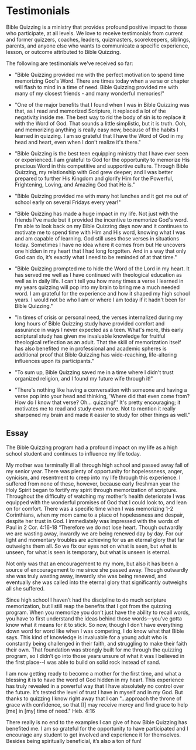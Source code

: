 # Testimonials

Bible Quizzing is a ministry that provides profound positive impact to those who
participate, at all levels. We love to receive testimonials from current and
former quizzers, coaches, leaders, quizmasters, scorekeepers, siblings, parents,
and anyone else who wants to communicate a specific experience, lesson, or
outcome attributed to Bible Quizzing.

The following are testimonials we've received so far:

- "Bible Quizzing provided me with the perfect motivation to spend time
  memorizing God's Word. There are times today when a verse or chapter will
  flash to mind in a time of need. Bible Quizzing provided me with many of my
  closest friends - and many wonderful memories!"

- "One of the major benefits that I found when I was in Bible Quizzing was that,
  as I read and memorized Scripture, it replaced a lot of the negativity inside
  me. The best way to rid the body of sin is to replace it with the Word of God.
  That sounds a little simplistic, but it is truth. Ooh, and memorizing anything
  is really easy now, because of the habits I learned in quizzing. I am so
  grateful that I have the Word of God in my head and heart, even when I don't
  realize it's there."

- "Bible Quizzing is the best teen equipping ministry that I have ever seen or
  experienced. I am grateful to God for the opportunity to memorize His
  precious Word in this competitive and supportive culture. Through Bible
  Quizzing, my relationship with God grew deeper; and I was better prepared to
  further His Kingdom and glorify Him for the Powerful, Frightening, Loving,
  and Amazing God that He is."

- "Bible Quizzing provided me with many hot lunches and it got me out of
  school early on several Fridays every year!"

- "Bible Quizzing has made a huge impact in my life. Not just with the friends
  I've made but it provided the incentive to memorize God's word. I'm able to
  look back on my Bible Quizzing days now and it continues to motivate me to
  spend time with Him and His word, knowing what I was and am capable of
  learning. God still uses those verses in situations today. Sometimes I have no
  idea where it comes from but He uncovers one hidden in my heart that I had
  long forgotten. And in a way that only God can do, it’s exactly what I need to
  be reminded of at that time."

- "Bible Quizzing prompted me to hide the Word of the Lord in my heart. It has
  served me well as I have continued with theological education as well as in
  daily life. I can't tell you how many times a verse I learned in my years
  quizzing will pop into my brain to bring me a much needed word. I am grateful
  for the experience and how it shaped my high school years. I would not be who
  I am or where I am today if it hadn't been for Bible Quizzing."

- "In times of crisis or personal need, the verses internalized during my long
  hours of Bible Quizzing study have provided comfort and assurance in ways I
  never expected as a teen. What's more, this early scriptural study has given
  me invaluable knowledge for fruitful theological reflection as an adult. That
  the skill of memorization itself has also benefited me in professional and
  academic spheres is additional proof that Bible Quizzing has wide-reaching,
  life-altering influences upon its participants."

- "To sum up, Bible Quizzing saved me in a time where I didn't trust organized
  religion, and I found my future wife through it!"

- "There's nothing like having a conversation with someone and having a verse
  pop into your head and thinking, 'Where did that even come from? How do I
  know that verse? Oh... quizzing!'' It's pretty encouraging; it motivates me to
  read and study even more. Not to mention it really sharpened my brain and
  made it easier to study for other things as well."

## Essay

The Bible Quizzing program had a profound impact on my life as a high school
student and continues to influence my life today.

My mother was terminally ill all through high school and passed away fall of my
senior year. There was plenty of opportunity for hopelessness, anger, cynicism,
and resentment to creep into my life through this experience. I suffered from
none of these, however, because early freshman year the Holy Spirit began to
fortify my spirit through memorization of scripture. Throughout the difficulty
of watching my mother’s health deteriorate I was equipped with the wonderful
promises of God that I could look to, and lean on for comfort. There was a
specific time when I was memorizing 1-2 Corinthians, when my mom came to a place
of hopelessness and despair, despite her trust in God. I immediately was
impressed with the words of Paul in 2 Cor. 4:16-18  “Therefore we do not lose
heart. Though outwardly we are wasting away, inwardly we are being renewed day
by day. For our light and momentary troubles are achieving for us an eternal
glory that far outweighs them all. So we fix our eyes not on what is seen, but
what is unseen, for what is seen is temporary, but what is unseen is eternal.

Not only was that an encouragement to my mom, but also it has been a source of
encouragement to me since she passed away. Though outwardly she was truly
wasting away, inwardly she was being renewed, and eventually she was called into
the eternal glory that significantly outweighs all she suffered.

Since high school I haven’t had the discipline to do much scripture
memorization, but I still reap the benefits that I got from the quizzing
program. When you memorize you don’t just have the ability to recall words, you
have to first understand the ideas behind those words—you’ve gotta know what it
means for it to stick. So now, though I don’t have everything down word for word
like when I was competing, I do know what that Bible says. This kind of
knowledge is invaluable for a young adult who is constantly being challenged in
their faith, and struggling to make their faith their own. That foundation was
strongly built for me through the quizzing program, so I didn’t go into those
years unsure of what it was I believed in the first place--I was able to build
on solid rock instead of sand.

I am now getting ready to become a mother for the first time, and what a
blessing it is to have the word of God hidden in my heart. This experience has
truly revealed in a powerful way that I have absolutely no control over the
future. It’s tested the level of trust I have in myself and in my God. But
thanks to quizzing I know right away that I can "...approach the throne of grace
with confidence, so that [I] may receive mercy and find grace to help [me] in
[my] time of need." Heb. 4:16

There really is no end to the examples I can give of how Bible Quizzing has
benefited me. I am so grateful for the opportunity to have participated and I
encourage any student to get involved and experience it for themselves. Besides
being spiritually beneficial, it’s also a ton of fun!
